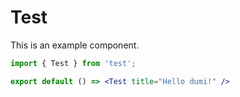 # Test

This is an example component.

```jsx
import { Test } from 'test';

export default () => <Test title="Hello dumi!" />
```
